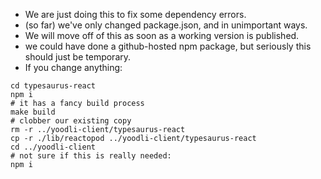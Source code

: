 * We are just doing this to fix some dependency errors.
* (so far) we've only changed package.json, and in unimportant ways.
* We will move off of this as soon as a working version is published.
* we could have done a github-hosted npm package, but seriously this should just be temporary.
* If you change anything:
```shell
cd typesaurus-react
npm i
# it has a fancy build process
make build
# clobber our existing copy
rm -r ../yoodli-client/typesaurus-react 
cp -r ./lib/reactopod ../yoodli-client/typesaurus-react
cd ../yoodli-client
# not sure if this is really needed:
npm i
```
